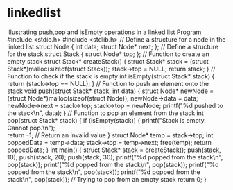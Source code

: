 # linkedlist
illustrating push,pop and isEmpty operations in a linked list
Program 
#include <stdio.h> 
#include <stdlib.h> 
// Define a structure for a node in the linked list 
struct Node { 
int data; 
struct Node* next; 
}; 
// Define a structure for the stack 
struct Stack { 
struct Node* top; 
}; 
// Function to create an empty stack 
struct Stack* createStack() { 
struct Stack* stack = (struct Stack*)malloc(sizeof(struct Stack)); 
stack->top = NULL; 
return stack; 
} 
// Function to check if the stack is empty 
int isEmpty(struct Stack* stack) { 
return (stack->top == NULL); 
} 
// Function to push an element onto the stack 
void push(struct Stack* stack, int data) { 
struct Node* newNode = (struct Node*)malloc(sizeof(struct Node)); 
newNode->data = data; 
newNode->next = stack->top; 
stack->top = newNode; 
printf("%d pushed to the stack\n", data); 
} 
// Function to pop an element from the stack 
int pop(struct Stack* stack) { 
if (isEmpty(stack)) { 
printf("Stack is empty. Cannot pop.\n");  
return -1; // Return an invalid value 
} 
struct Node* temp = stack->top; 
int poppedData = temp->data; 
stack->top = temp->next; 
free(temp); 
return poppedData; 
} 
int main() { 
struct Stack* stack = createStack(); 
push(stack, 10); 
push(stack, 20); 
push(stack, 30); 
printf("%d popped from the stack\n", pop(stack)); 
printf("%d popped from the stack\n", pop(stack)); 
printf("%d popped from the stack\n", pop(stack)); 
printf("%d popped from the stack\n", pop(stack)); // Trying to pop from an empty stack 
return 0; 
}
